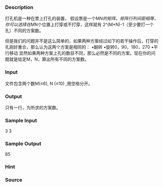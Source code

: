 
### Description
打孔机是一种在票上打孔的装置， 假设票是一个M*N的矩阵，矩阵行列间距相等，你可以选择在M*N个位置上打穿或不打穿，这样就有 
2^(M*N)-1（至少要打一个孔）不同的方案数。 

但是我们的问题并不是这么简单的，如果两种方案经过如下的若干操作后，打穿的孔刚好重合，那么认为这两个方案是相同的： 
•翻转 
•旋转0，90，180，270 
•平行移动 
显然如果两种方案上孔的数目不同，那么必然是不同的方案。现在你的问题就是给定M，N，算出所有不同的方案数。 


### Input
文件包含两个数M(≤6), N (≤10) ,用空格分开。 

### Output
只有一行，为所求的方案数。 

### Sample Input
3 3


### Sample Output
85

### Hint

### Source
